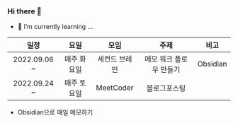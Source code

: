 ### Hi there 👋

- 🌱 I’m currently learning ...

|**일정**|**요일**|**모임**|**주제**|**비고**|
|:---:|:---:|:---:|:---:|:---:|
|2022.09.06 ~ |매주 화요일|세컨드 브레인|메모 워크 플로우 만들기|Obsidian|
|2022.09.24 ~ |매주 토요일|MeetCoder|블로그포스팅| |


- Obsidian으로 매일 메모하기

<!-- |2021.09.27 ~ |**매주 월요일**|개발자 소규모 모임|알고리즘 ~ing| -->
<!-- |2021.09.08 ~ 2021.11.03|**매주 화요일**|Realworld Club|realworld 개발 및 학습|-->
<!-- |2021.11.04 ~ |**매주 월요일**|MorningBirds|토비의 스프링 정리|9장| -->
<!-- |2021.11.24 ~ |**매주 수(목)요일**|Realworld Club|realworld 개발 및 학습|배치로 RealWorld 구성해보기| -->
<!-- |2022.02.10 ~ |**매주 목요일**|프로그래머스|웹 백엔드 시스템 구현 스터디(SpringBoot)|웹 스터디| -->
<!-- |2022.02.14 ~ |**매주 월요일**|MeetCoder|소프트웨어 아키텍처 101|책| -->
<!-- |2022.02.19 ~ |**매주 토요일**|MeetCoder|블로그 포스팅|7기| -->
<!-- |2021.01.09 ~ |매일|MeetCoder|매일학습|학습정리| -->
<!-- |2021.06.11 ~ |매주 토요일|MeetCoder|블로그포스팅|8기| --> 
<!-- |2021.06.16 ~ |매주 목요일|MeetCoder|코틀린 인 액션|책| -->
<!-- |2021.06.06 ~ |매일|MeetCoder|각코모|2기| -->

<!--
**SeokRae/SeokRae** is a ✨ _special_ ✨ repository because its `README.md` (this file) appears on your GitHub profile.

Here are some ideas to get you started:

- 🔭 I’m currently working on ...
- 🌱 I’m currently learning ...
- 👯 I’m looking to collaborate on ...
- 🤔 I’m looking for help with ...
- 💬 Ask me about ...
- 📫 How to reach me: ...
- 😄 Pronouns: ...
- ⚡ Fun fact: ...
-->
